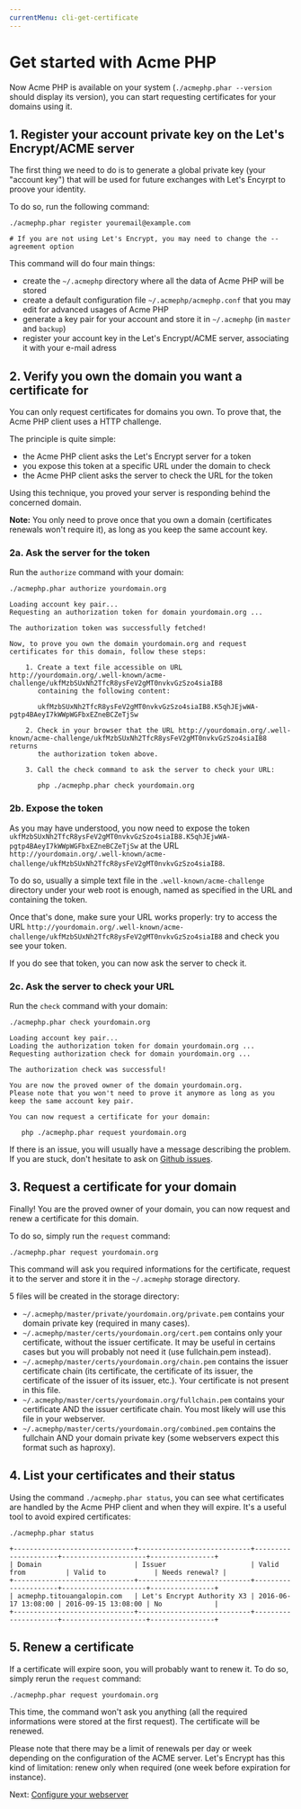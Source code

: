 ```yaml
---
currentMenu: cli-get-certificate
---
```


# Get started with Acme PHP

Now Acme PHP is available on your system (`./acmephp.phar --version` should display its version),
you can start requesting certificates for your domains using it.

## 1. Register your account private key on the Let's Encrypt/ACME server

The first thing we need to do is to generate a global private key (your "account key") that will be
used for future exchanges with Let's Encyrpt to proove your identity.

To do so, run the following command:

``` console
./acmephp.phar register youremail@example.com

# If you are not using Let's Encrypt, you may need to change the --agreement option
```

This command will do four main things:
- create the `~/.acmephp` directory where all the data of Acme PHP will be stored
- create a default configuration file `~/.acmephp/acmephp.conf` that you may edit for advanced usages of Acme PHP
- generate a key pair for your account and store it in `~/.acmephp` (in `master` and `backup`)
- register your account key in the Let's Encrypt/ACME server, associating it with your e-mail adress

## 2. Verify you own the domain you want a certificate for

You can only request certificates for domains you own. To prove that, the Acme PHP client uses a HTTP
challenge.

The principle is quite simple:
- the Acme PHP client asks the Let's Encrypt server for a token
- you expose this token at a specific URL under the domain to check
- the Acme PHP client asks the server to check the URL for the token

Using this technique, you proved your server is responding behind the concerned domain.

**Note:** You only need to prove once that you own a domain (certificates renewals won't require it), as long as
you keep the same account key.

### 2a. Ask the server for the token

Run the `authorize` command with your domain:

``` console
./acmephp.phar authorize yourdomain.org

Loading account key pair...
Requesting an authorization token for domain yourdomain.org ...

The authorization token was successfully fetched!

Now, to prove you own the domain yourdomain.org and request certificates for this domain, follow these steps:

    1. Create a text file accessible on URL http://yourdomain.org/.well-known/acme-challenge/ukfMzbSUxNh2TfcR8ysFeV2gMT0nvkvGzSzo4siaIB8
       containing the following content:

       ukfMzbSUxNh2TfcR8ysFeV2gMT0nvkvGzSzo4siaIB8.K5qhJEjwWA-pgtp4BAeyI7kWWpWGFbxEZneBCZeTjSw

    2. Check in your browser that the URL http://yourdomain.org/.well-known/acme-challenge/ukfMzbSUxNh2TfcR8ysFeV2gMT0nvkvGzSzo4siaIB8 returns
       the authorization token above.

    3. Call the check command to ask the server to check your URL:

       php ./acmephp.phar check yourdomain.org
```

### 2b. Expose the token

As you may have understood, you now need to expose the token
`ukfMzbSUxNh2TfcR8ysFeV2gMT0nvkvGzSzo4siaIB8.K5qhJEjwWA-pgtp4BAeyI7kWWpWGFbxEZneBCZeTjSw` at the URL
`http://yourdomain.org/.well-known/acme-challenge/ukfMzbSUxNh2TfcR8ysFeV2gMT0nvkvGzSzo4siaIB8`.

To do so, usually a simple text file in the `.well-known/acme-challenge` directory under your web root
is enough, named as specified in the URL and containing the token.

Once that's done, make sure your URL works properly: try to access the URL
`http://yourdomain.org/.well-known/acme-challenge/ukfMzbSUxNh2TfcR8ysFeV2gMT0nvkvGzSzo4siaIB8` and check you see your
token.

If you do see that token, you can now ask the server to check it.

### 2c. Ask the server to check your URL

Run the `check` command with your domain:

``` console
./acmephp.phar check yourdomain.org

Loading account key pair...
Loading the authorization token for domain yourdomain.org ...
Requesting authorization check for domain yourdomain.org ...

The authorization check was successful!

You are now the proved owner of the domain yourdomain.org.
Please note that you won't need to prove it anymore as long as you keep the same account key pair.

You can now request a certificate for your domain:

   php ./acmephp.phar request yourdomain.org
```

If there is an issue, you will usually have a message describing the problem. If you are stuck, don't hesitate to
ask on [Github issues](https://github.com/acmephp/acmephp/issues).

## 3. Request a certificate for your domain

Finally! You are the proved owner of your domain, you can now request and renew a certificate for this domain.

To do so, simply run the `request` command:

``` console
./acmephp.phar request yourdomain.org
```

This command will ask you required informations for the certificate, request it to the server and store it in
the `~/.acmephp` storage directory.

5 files will be created in the storage directory:

- `~/.acmephp/master/private/yourdomain.org/private.pem` contains your domain private key (required in many cases).
- `~/.acmephp/master/certs/yourdomain.org/cert.pem` contains only your certificate, without the issuer certificate.
  It may be useful in certains cases but you will probably not need it (use fullchain.pem instead).
- `~/.acmephp/master/certs/yourdomain.org/chain.pem` contains the issuer certificate chain (its certificate, the
  certificate of its issuer, the certificate of the issuer of its issuer, etc.). Your certificate is
  not present in this file.
- `~/.acmephp/master/certs/yourdomain.org/fullchain.pem` contains your certificate AND the issuer certificate chain.
  You most likely will use this file in your webserver.
- `~/.acmephp/master/certs/yourdomain.org/combined.pem` contains the fullchain AND your domain private key (some
  webservers expect this format such as haproxy).

## 4. List your certificates and their status

Using the command `./acmephp.phar status`, you can see what certificates are handled by the Acme PHP client
and when they will expire. It's a useful tool to avoid expired certificates:

``` console
./acmephp.phar status

+------------------------------+----------------------------+---------------------+---------------------+----------------+
| Domain                       | Issuer                     | Valid from          | Valid to            | Needs renewal? |
+------------------------------+----------------------------+---------------------+---------------------+----------------+
| acmephp.titouangalopin.com   | Let's Encrypt Authority X3 | 2016-06-17 13:08:00 | 2016-09-15 13:08:00 | No             |
+------------------------------+----------------------------+---------------------+---------------------+----------------+
```

## 5. Renew a certificate

If a certificate will expire soon, you will probably want to renew it. To do so, simply rerun the `request` command:

``` console
./acmephp.phar request yourdomain.org
```

This time, the command won't ask you anything (all the required informations were stored at the first request).
The certificate will be renewed.

Please note that there may be a limit of renewals per day or week depending on the configuration of the ACME server.
Let's Encrypt has this kind of limitation: renew only when required (one week before expiration for instance).



Next: [Configure your webserver](/documentation/cli/webserver.html)
